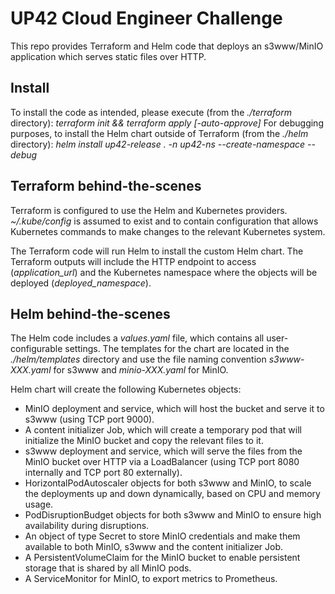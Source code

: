 # UP42 Cloud Engineer Challenge

This repo provides Terraform and Helm code that deploys an s3www/MinIO application which serves static files over HTTP.

## Install

To install the code as intended, please execute (from the *./terraform* directory): *terraform init && terraform apply [-auto-approve]* 
For debugging purposes, to install the Helm chart outside of Terraform (from the *./helm* directory): *helm install up42-release . -n up42-ns --create-namespace --debug*

## Terraform behind-the-scenes

Terraform is configured to use the Helm and Kubernetes providers. *~/.kube/config* is assumed to exist and to contain configuration that allows Kubernetes commands to make changes to the relevant Kubernetes system.

The Terraform code will run Helm to install the custom Helm chart. The Terraform outputs will include the HTTP endpoint to access (*application_url*) and the Kubernetes namespace where the objects will be deployed (*deployed_namespace*).

## Helm behind-the-scenes

The Helm code includes a *values.yaml* file, which contains all user-configurable settings. The templates for the chart are located in the *./helm/templates* directory and use the file naming convention *s3www-XXX.yaml* for s3www and *minio-XXX.yaml* for MinIO.

Helm chart will create the following Kubernetes objects:
* MinIO deployment and service, which will host the bucket and serve it to s3www (using TCP port 9000).
* A content initializer Job, which will create a temporary pod that will initialize the MinIO bucket and copy the relevant files to it.
* s3www deployment and service, which will serve the files from the MinIO bucket over HTTP via a LoadBalancer (using TCP port 8080 internally and TCP port 80 externally).
* HorizontalPodAutoscaler objects for both s3www and MinIO, to scale the deployments up and down dynamically, based on CPU and memory usage.
* PodDisruptionBudget objects for both s3www and MinIO to ensure high availability during disruptions.
* An object of type Secret to store MinIO credentials and make them available to both MinIO, s3www and the content initializer Job.
* A PersistentVolumeClaim for the MinIO bucket to enable persistent storage that is shared by all MinIO pods.
* A ServiceMonitor for MinIO, to export metrics to Prometheus.
